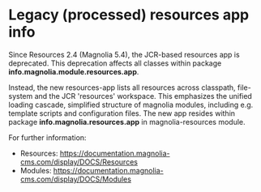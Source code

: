 # Legacy (processed) resources app info

Since Resources 2.4 (Magnolia 5.4), the JCR-based resources app is deprecated.
This deprecation affects all classes within package **info.magnolia.module.resources.app**.

Instead, the new resources-app lists all resources across classpath, file-system and the JCR 'resources' workspace.
This emphasizes the unified loading cascade, simplified structure of magnolia modules, including e.g. template scripts and configuration files.
The new app resides within package **info.magnolia.resources.app** in magnolia-resources module.

For further information:

* Resources: https://documentation.magnolia-cms.com/display/DOCS/Resources
* Modules: https://documentation.magnolia-cms.com/display/DOCS/Modules
